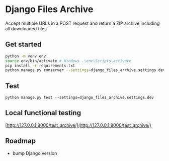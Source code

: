 # Django Files Archive

Accept multiple URLs in a POST request and return a ZIP archive including all downloaded files

## Get started

```bash
python -m venv env
source env/bin/activate # Windows .\env\Scripts\activate
pip install -r requirements.txt
python manage.py runserver --settings=django_files_archive.settings.dev
```

## Test
```
python manage.py test --settings=django_files_archive.settings.dev
```

## Local functional testing

[http://127.0.0.1:8000/test_archive/](http://127.0.0.1:8000/test_archive/)

## Roadmap
* bump Django version